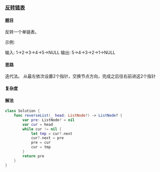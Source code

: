 ### [反转链表](https://leetcode-cn.com/problems/reverse-linked-list/)

#### 题目

反转一个单链表。

示例:

输入: 1->2->3->4->5->NULL
输出: 5->4->3->2->1->NULL

#### 思路

迭代法。
从最左依次设置2个指针，交换节点方向，完成之后往右前进这2个指针

#### 复杂度

#### 解法

```swift
class Solution {
    func reverseList(_ head: ListNode?) -> ListNode? {
        var pre: ListNode? = nil
        var cur = head
        while cur != nil {
            let tmp = cur?.next
            cur?.next = pre
            pre = cur
            cur = tmp
        }
        return pre
    }
}
```